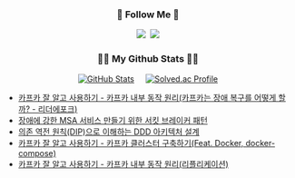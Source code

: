 <h3 align="center">🌈 Follow Me 🌈</h3>
<p align="center">
  <a href="https://velog.io/@jungbin97"><img src="https://img.shields.io/badge/velog-11B48A?style=flat-square&logo=Vimeo&logoColor=white&link=https://velog.io/@jungbin97"/></a>&nbsp
  <a href="mailto:ljb5054@gmail.com"><img src="https://img.shields.io/badge/Gmail-d14836?style=flat-square&logo=Gmail&logoColor=white&link=ljb5054@gmail.com"/></a>
</p>

<h3 align="center">👩‍💻 My Github Stats 👩‍💻</h3>
<div align="center" style="display: flex; justify-content: center; align-items: center; gap: 20px;">
  
  <a href="https://github.com/anuraghazra/github-readme-stats">
    <img src="https://github-readme-stats.vercel.app/api?username=jungbin97&hide_title=true&show_icons=true&include_all_commits=true&disable_animations=true&theme=vue" alt="GitHub Stats"/>
  </a>
  
  <a href="https://solved.ac/ljb5054/">
    <img src="http://mazassumnida.wtf/api/v2/generate_badge?boj=ljb5054" alt="Solved.ac Profile"/>
  </a>
  
</div>

<!-- BLOG-POST-LIST:START -->
- [카프카 잘 알고 사용하기 - 카프카 내부 동작 원리(카프카는 장애 복구를 어떻게 할까? - 리더에포크)](https://ego2-1.tistory.com/13)
- [장애에 강한 MSA 서비스 만들기 위한 서킷 브레이커 패턴](https://ego2-1.tistory.com/11)
- [의존 역전 원칙(DIP)으로 이해하는 DDD 아키텍처 설계](https://ego2-1.tistory.com/10)
- [카프카 잘 알고 사용하기 - 카프카 클러스터 구축하기(Feat. Docker, docker-compose)](https://ego2-1.tistory.com/9)
- [카프카 잘 알고 사용하기 - 카프카 내부 동작 원리(리플리케이션)](https://ego2-1.tistory.com/8)
<!-- BLOG-POST-LIST:END -->
